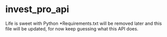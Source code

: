# invest_pro_api
Life is sweet with Python
*Requirements.txt will be removed later and this file will be updated, for now keep guessing what this API does. 
